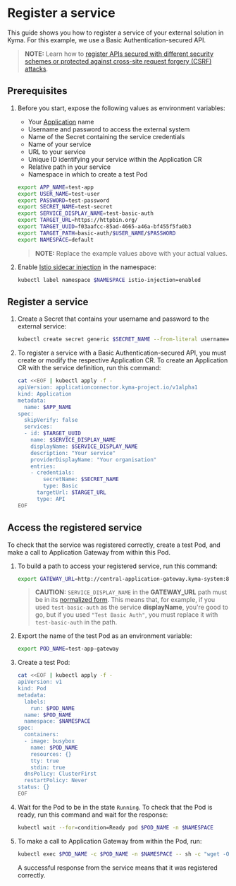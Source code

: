 # Register a service

This guide shows you how to register a service of your external solution in Kyma. For this example, we use a Basic Authentication-secured API.   

>**NOTE:** Learn how to [register APIs secured with different security schemes or protected against cross-site request forgery (CSRF) attacks](01-30-register-secured-api.md).

## Prerequisites

1. Before you start, expose the following values as environment variables:
   - Your [Application](01-10-create-application.md#prerequisites) name
   - Username and password to access the external system
   - Name of the Secret containing the service credentials
   - Name of your service
   - URL to your service
   - Unique ID identifying your service within the Application CR
   - Relative path in your service
   - Namespace in which to create a test Pod

   ```bash
   export APP_NAME=test-app
   export USER_NAME=test-user
   export PASSWORD=test-password
   export SECRET_NAME=test-secret
   export SERVICE_DISPLAY_NAME=test-basic-auth
   export TARGET_URL=https://httpbin.org/
   export TARGET_UUID=f03aafcc-85ad-4665-a46a-bf455f5fa0b3
   export TARGET_PATH=basic-auth/$USER_NAME/$PASSWORD
   export NAMESPACE=default
   ```
     
   > **NOTE:** Replace the example values above with your actual values. 

2. Enable [Istio sidecar injection](https://kyma-project.io/#/istio/user/00-overview/00-30-overview-istio-sidecars) in the namespace:
   ```bash
   kubectl label namespace $NAMESPACE istio-injection=enabled
   ```

## Register a service

1. Create a Secret that contains your username and password to the external service:

    ```bash
    kubectl create secret generic $SECRET_NAME --from-literal username=$USER_NAME --from-literal password=$PASSWORD -n kyma-system
    ```

2. To register a service with a Basic Authentication-secured API, you must create or modify the respective Application CR. To create an Application CR with the service definition, run this command:

    ```bash
    cat <<EOF | kubectl apply -f -
    apiVersion: applicationconnector.kyma-project.io/v1alpha1
    kind: Application
    metadata:
      name: $APP_NAME
    spec:
      skipVerify: false
      services:
      - id: $TARGET_UUID
        name: $SERVICE_DISPLAY_NAME
        displayName: $SERVICE_DISPLAY_NAME
        description: "Your service"
        providerDisplayName: "Your organisation"
        entries:
        - credentials:
            secretName: $SECRET_NAME
            type: Basic
          targetUrl: $TARGET_URL
          type: API
    EOF
    ```

## Access the registered service 

To check that the service was registered correctly, create a test Pod, and make a call to Application Gateway from within this Pod.   

1. To build a path to access your registered service, run this command:

    ```bash
    export GATEWAY_URL=http://central-application-gateway.kyma-system:8080/$APP_NAME/$SERVICE_DISPLAY_NAME/$TARGET_PATH
    ```
   
    > **CAUTION:** `SERVICE_DISPLAY_NAME` in the **GATEWAY_URL** path must be in its [normalized form](01-30-register-secured-api.md#register-a-secured-api). This means that, for example, if you used `test-basic-auth` as the service **displayName**, you're good to go, but if you used `"Test Basic Auth"`, you must replace it with `test-basic-auth` in the path. 

2. Export the name of the test Pod as an environment variable:

    ```bash
    export POD_NAME=test-app-gateway
    ```

3. Create a test Pod:

    ```bash
    cat <<EOF | kubectl apply -f -
    apiVersion: v1
    kind: Pod
    metadata:
      labels:
        run: $POD_NAME
      name: $POD_NAME
      namespace: $NAMESPACE
    spec:
      containers:
      - image: busybox
        name: $POD_NAME
        resources: {}
        tty: true
        stdin: true
      dnsPolicy: ClusterFirst
      restartPolicy: Never
    status: {}
    EOF
    ```

4. Wait for the Pod to be in the state `Running`. To check that the Pod is ready, run this command and wait for the response:

    ```bash
    kubectl wait --for=condition=Ready pod $POD_NAME -n $NAMESPACE
    ```

5. To make a call to Application Gateway from within the Pod, run: 

    ```bash
    kubectl exec $POD_NAME -c $POD_NAME -n $NAMESPACE -- sh -c "wget -O- '$GATEWAY_URL'"
    ```

   A successful response from the service means that it was registered correctly.